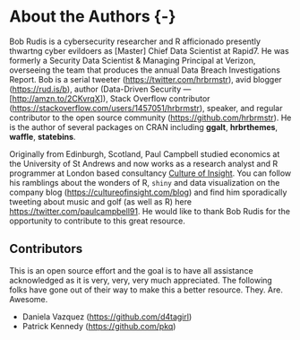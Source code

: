 # About the Authors {-}

Bob Rudis is a cybersecurity researcher and R afficionado presently thwartng cyber evildoers as [Master] Chief Data Scientist at Rapid7. He was formerly a Security Data Scientist & Managing Principal at Verizon, overseeing the team that produces the annual Data Breach Investigations Report. Bob is a serial tweeter (<https://twitter.com/hrbrmstr>), avid blogger (<https://rud.is/b>), author (Data-Driven Security — [<http://amzn.to/2CKvrqX>]), Stack Overflow contributor (<https://stackoverflow.com/users/1457051/hrbrmstr>), speaker, and regular contributor to the open source community (<https://github.com/hrbrmstr>). He is the author of several packages on CRAN including **ggalt**, **hrbrthemes**, **waffle**, **statebins**.

Originally from Edinburgh, Scotland, Paul Campbell studied economics at the University of St Andrews and now works as a research analyst and R programmer at London based consultancy [Culture of Insight](https://cultureofinsight.com). You can follow his ramblings about the wonders of R, `shiny` and data visualization on the company blog (<https://cultureofinsight.com/blog>) and find him sporadically tweeting about music and golf (as well as R) here <https://twitter.com/paulcampbell91>. He would like to thank Bob Rudis for the opportunity to contribute to this great resource.

## Contributors

This is an open source effort and the goal is to have all assistance acknowledged as it is very, very, very much appreciated. The following folks have gone out of their way to make this a better resource. They. Are. Awesome.

- Daniela Vazquez (<https://github.com/d4tagirl>)
- Patrick Kennedy (<https://github.com/pkq>)
